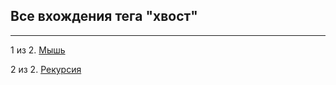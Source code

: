 ## Все вхождения тега "хвост"

---

1 из 2. [Мышь](./2020-07-06_mouse.md)


2 из 2. [Рекурсия](./2020-07-06_recursion.md)

